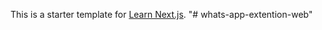 This is a starter template for [Learn Next.js](https://nextjs.org/learn).
"# whats-app-extention-web" 
